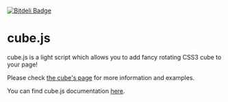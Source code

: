 [![Bitdeli Badge](https://d2weczhvl823v0.cloudfront.net/xhtmlized/cube/trend.png)](https://bitdeli.com/free "Bitdeli Badge")

# cube.js

cube.js is a light script which allows you to add fancy rotating CSS3 cube to your page!

Please check <a href="http://xhtmlized.github.io/cube/">the cube's page</a> for more information and examples.

You can find cube.js documentation <a href="http://xhtmlized.github.io/cube/cube-js-docco/cube.html">here</a>.



